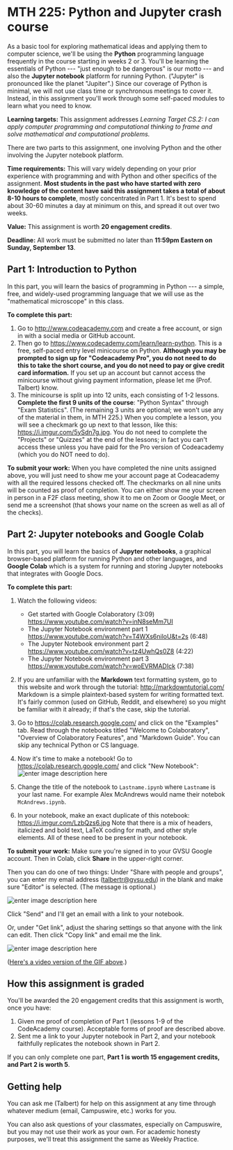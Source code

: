 # MTH 225: Python and Jupyter crash course 

As a basic tool for exploring mathematical ideas and applying them to computer science, we'll be using the **Python** programming language frequently in the course starting in weeks 2 or 3. You'll be learning the essentials of Python --- "just enough to be dangerous" is our motto --- and also the **Jupyter notebook** platform for running Python. ("Jupyter" is pronounced like the planet "Jupiter".) Since our coverage of Python is minimal, we will not use class time or synchronous meetings to cover it. Instead, in this assignment you'll work through some self-paced modules to learn what you need to know. 

**Learning targets:** This assignment addresses *Learning Target CS.2: I can apply computer programming and computational thinking to frame and solve mathematical and computational problems.*

There are two parts to this assignment, one involving Python and the other involving the Jupyter notebook platform. 

**Time requirements:** This will vary widely depending on your prior experience with programming and with Python and other specifics of the assignment. **Most students in the past who have started with zero knowledge of the content have said this assignment takes a total of about 8-10 hours to complete**, mostly concentrated in Part 1. It's best to spend about 30-60 minutes a day at minimum on this, and spread it out over two weeks. 

**Value:** This assignment is worth **20 engagement credits**. 

**Deadline:** All work must be submitted no later than **11:59pm Eastern on Sunday, September 13**. 

## Part 1: Introduction to Python

In this part, you will learn the basics of programming in Python --- a simple, free, and widely-used programming language that we will use as the "mathematical microscope" in this class. 

**To complete this part:**

1. Go to http://www.codeacademy.com and create a free account, or sign in with a social media or GitHub account. 
2. Then go to https://www.codecademy.com/learn/learn-python. This is a free, self-paced entry level minicourse on Python. **Although you may be prompted to sign up for "Codeacademy Pro", you do not need to do this to take the short course, and you do not need to pay or give credit card information.** If you set up an account but cannot access the minicourse without giving payment information, please let me (Prof. Talbert) know. 
3. The minicourse is split up into 12 units, each consisting of 1-2 lessons. **Complete the first 9 units of the course**: "Python Syntax" through "Exam Statistics". (The remaining 3 units are optional; we won't use any of the material in them, in MTH 225.) When you complete a lesson, you will see a checkmark go up next to that lesson, like this: https://i.imgur.com/5ySdn7g.jpg. You do not need to complete the "Projects" or "Quizzes" at the end of the lessons; in fact you can't access these unless you have paid for the Pro version of Codeacademy (which you do NOT need to do). 


**To submit your work:** When you have completed the nine units assigned above, you will just need to show me your account page at Codeacademy with all the required lessons checked off. The checkmarks on all nine units will be counted as proof of completion. You can either show me your screen in person in a F2F class meeting, show it to me on Zoom or Google Meet, or send me a screenshot (that shows your name on the screen as well as all of the checks). 

## Part 2: Jupyter notebooks and Google Colab

In this part, you will learn the basics of  **Jupyter notebooks**, a graphical browser-based platform for running Python and other languages, and **Google Colab** which is a system for running and storing Jupyter notebooks that integrates with Google Docs. 

**To complete this part:**

1. Watch the following videos: 
    + Get started with Google Colaboratory (3:09) https://www.youtube.com/watch?v=inN8seMm7UI 
    + The Jupyter Notebook environment part 1 https://www.youtube.com/watch?v=T4WXs6niloU&t=2s (6:48)
    + The Jupyter Notebook environment part 2 https://www.youtube.com/watch?v=tz4UwhQs0Z8 (4:22) 
    + The Jupyter Notebook environment part 3 https://www.youtube.com/watch?v=woEVRMADIck (7:38) 
2. If you are unfamiliar with the **Markdown** text formatting system, go to this website and work through the tutorial: http://markdowntutorial.com/  Markdown is a simple plaintext-based system for writing formatted text. It's fairly common (used on GitHub, Reddit, and elsewhere) so you might be familiar with it already; if that's the case, skip the tutorial. 
3. Go to https://colab.research.google.com/ and click on the "Examples" tab. Read through the notebooks titled "Welcome to Colaboratory", "Overview of Colaboratory Features", and "Markdown Guide". You can skip any technical Python or CS language. 
4. Now it's time to make a notebook! Go to https://colab.research.google.com/ and click "New Notebook": 
![enter image description here](https://i.ibb.co/yBCy3gB/colab1.jpg)

6. Change the title of the notebook to `Lastname.ipynb` where `Lastname` is your last name. For example Alex McAndrews would name their notebok `McAndrews.ipynb`. 
7. In your notebook, make an exact duplicate of this notebook: https://i.imgur.com/LzbQzs6.jpg  Note that there is a mix of headers, italicized and bold text, LaTeX coding for math, and other style elements. All of these need to be present in your notebook. 

**To submit your work:** Make sure you're signed in to your GVSU Google account. Then in Colab, click **Share** in the upper-right corner.

Then you can do one of two things: Under "Share with people and groups", you can enter my email address (talbertr@gvsu.edu) in the blank and make sure "Editor" is selected. (The message is optional.)

![enter image description here](https://i.ibb.co/Qr9zJ2s/colab2.jpg)

Click "Send" and I'll get an email with a link to your notebook. 

Or, under "Get link", adjust the sharing settings so that anyone with the link can edit. Then click "Copy link" and email me the link. 

![enter image description here](https://i.ibb.co/DW3qss1/Sharingin-Colab.gif)

([Here's a video version of the GIF above](https://drive.google.com/file/d/1Y7dqSVs-Xkr5zxbEC2VR1lGaodIai_P6/view).)

## How this assignment is graded

You'll be awarded the 20 engagement credits that this assignment is worth, once you have:

1. Given me proof of completion of Part 1 (lessons 1-9 of the CodeAcademy course). Acceptable forms of proof are described above. 
2. Sent me a link to your Jupyter notebook in Part 2, and your notebook faithfully replicates the notebook shown in Part 2. 

If you can only complete one part, **Part 1 is worth 15 engagement credits, and Part 2 is worth 5**. 

## Getting help

You can ask me (Talbert) for help on this assignment at any time through whatever medium (email, Campuswire, etc.) works for you. 

You can also ask questions of your classmates, especially on Campuswire, but you may not use their work as your own. For academic honesty purposes, we'll treat this assignment the same as Weekly Practice. 



<!--stackedit_data:
eyJoaXN0b3J5IjpbLTE1ODYyMTk4NiwxMDg3MDQ0NzE3XX0=
-->